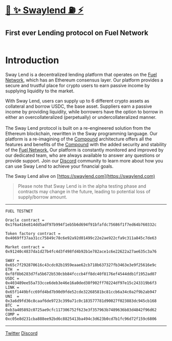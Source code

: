 # [🌴 ✨ Swaylend ⛽️ ⚡️](https://swaylend.com/)
## First ever Lending protocol on Fuel Network 

<figure><img src="https://static.tildacdn.com/tild3165-3835-4163-b062-666230613733/Tilda_badge_1200x630.jpg" alt=""><figcaption></figcaption></figure>

# Introduction

Sway Lend is a decentralized lending platform that operates on the [Fuel Network](https://fuel.network), which has an Ethereum consensus layer. Our platform provides a secure and trustful place for crypto users to earn passive income by supplying liquidity to the market.

With Sway Lend, users can supply up to 6 different crypto assets as collateral and borrow USDC, the base asset. Suppliers earn a passive income by providing liquidity, while borrowers have the option to borrow in either an overcollateralized (perpetually) or undercollateralized manner. \
\
The Sway Lend protocol is built on a re-engineered solution from the Ethereum blockchain, rewritten in the Sway programming language. Our platform is a re-imagining of the [Compound](https://compound.finance/) architecture offers all the features and benefits of the [Compound](https://compound.finance/) with the added security and stability of the [Fuel Network.](https://fuel.network) Our platform is constantly monitored and improved by our dedicated team, who are always available to answer any questions or provide support. Join our [Discord](https://discord.gg/Fwpqpk6vDB) community to learn more about how you can use Sway Lend to achieve your financial goals.

The Sway Lend alive on [https://swaylend.com](https://swaylend.com)


>Please note that Sway Lend is in the alpha testing phase and contracts may change in the future, leading to potential loss of supply/borrow amount.
---



```                                                            
FUEL TESTNET

Oracle contract = 0x1f6a416e814dd5adf97b994f1eb5b6d694f91bfafdc75686f1f7ed64b760332c

Token factory contract = 0x4069ff37aa31cc75849c78c6e92a92d01499c22e2ae922cfa9c311a845c7de63

Market contract = 0x91240c4837da1d27b4fc4d3f498fd4b92b1e782ace1c6e22622a27ae635c3a76

SWAY = 0x65c7f292870616c43cdc02b1959eaae62cb718b637327fb3463e3e9f25616e9c
ETH  = 0xf8f8b6283d7fa5b672b530cbb84fcccb4ff8dc40f8176ef4544ddb1f1952ad07
USDC = 0x403489ee55a733cce6deb3e46e16a0ded38f902ff70224df97e15c243319b6f3
LINK = 0x65f1449bfcc69fd4bd7b90d9fde52cde32268581bc81ccb6a34c0a2f9b2ab947
UNI  = 0x3a6d9fd36c8caaf6de9723c399a71c0c183577781d90027f023883dc945cb168
BTC  = 0xb3a405892c0725ae9cfc117306752f623e3f357963b7489636b83d4842f96d62
COMP = 0xc05e8d231cba888ee92bd6c8825413ba494c3d623b0cd7b1fc96d72f159c6806
```

---
[Twitter](https://twitter.com/swaylend)
[Discord](https://discord.gg/YT9kv2PF)
